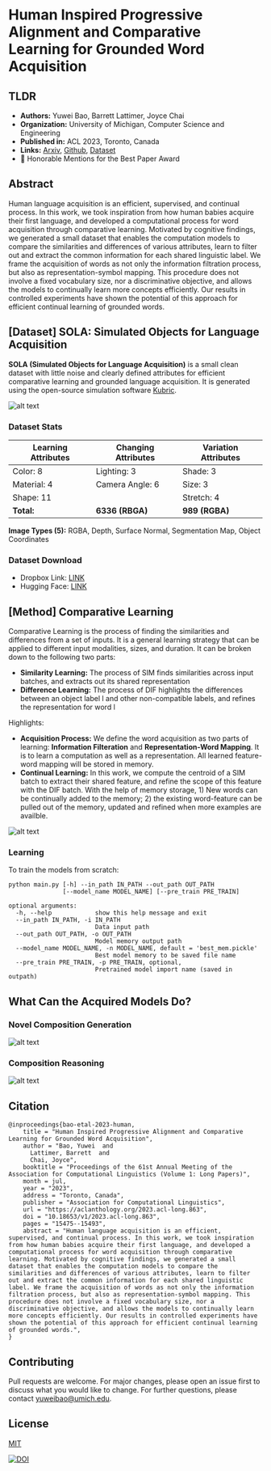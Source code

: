 # Human Inspired Progressive Alignment and Comparative Learning for Grounded Word Acquisition

## TLDR

- **Authors:** Yuwei Bao, Barrett Lattimer, Joyce Chai
- **Organization:** University of Michigan, Computer Science and Engineering
- **Published in:** ACL 2023, Toronto, Canada
- **Links:** [Arxiv](https://arxiv.org/abs/2307.02615), [Github](https://github.com/sled-group/Comparative-Learning/tree/main), [Dataset](https://www.dropbox.com/sh/irnw2jdw3vs9od9/AACB1SqQWeWE7hjJTfhTRhA5a?dl=0)
- :star2: Honorable Mentions for the Best Paper Award




## Abstract
Human language acquisition is an efficient, supervised, and continual process. In this work, we took inspiration from how human babies acquire their first language, and developed a computational process for word acquisition through comparative learning. Motivated by cognitive findings, we generated a small dataset that enables the computation models to compare the similarities and differences of various attributes, learn to filter out and extract the common information for each shared linguistic label. We frame the acquisition of words as not only the information filtration process, but also as representation-symbol mapping. This procedure does not involve a fixed vocabulary size, nor a discriminative objective, and allows the models to continually learn more concepts efficiently. Our results in controlled experiments have shown the potential of this approach for efficient continual learning of grounded words.


## [Dataset] **SOLA**: **S**imulated **O**bjects for **L**anguage **A**cquisition

**SOLA (Simulated Objects for Language Acquisition)** is a small clean dataset with little noise and clearly defined attributes for efficient comparative learning and grounded language acquisition. It is generated using the open\-source simulation software [Kubric](https://github.com/google-research/kubric).

![alt text](https://github.com/sled-group/Comparative-Learning/blob/main/assets/dataset_figure.png)


### Dataset Stats

|Learning Attributes  |Changing Attributes |Variation Attributes |
| ------------- | ------------- | ------------- |
| Color: 8 | Lighting: 3  | Shade: 3 |
| Material: 4  | Camera Angle: 6  | Size: 3 |
| Shape: 11 | |Stretch: 4|
|**Total:**| **6336 (RBGA)** | **989 (RGBA)**|


**Image Types (5):** RGBA, Depth, Surface Normal, Segmentation Map, Object Coordinates


### Dataset Download

- Dropbox Link: [LINK](https://www.dropbox.com/sh/irnw2jdw3vs9od9/AACB1SqQWeWE7hjJTfhTRhA5a?dl=0)
- Hugging Face: [LINK](https://huggingface.co/datasets/sled-umich/SOLA)


## [Method] **Comparative Learning**

Comparative Learning is the process of finding the similarities and differences from a set of inputs. It is a general learning strategy that can be applied to different input modalities, sizes, and duration. It can be broken down to the following two parts:
- **Similarity Learning:** The process of SIM finds similarities across input batches, and extracts out its shared representation 
- **Difference Learning:** The process of DIF highlights the differences between an object label l and other non-compatible labels, and refines the representation for word l

Highlights:
- **Acquisition Process:** We define the word acquisition as two parts of learning: **Information Filteration** and **Representation-Word Mapping**. It is to learn a computation as well as a representation. All learned feature-word mapping will be stored in memory.
- **Continual Learning:** In this work, we compute the centroid of a SIM batch to extract their shared feature, and refine the scope of this feature with the DIF batch. With the help of memory storage, 1) New words can be continually added to the memory; 2) the existing word-feature can be pulled out of the memory, updated and refined when more examples are availble. 

![alt text](https://github.com/sled-group/Comparative-Learning/blob/main/assets/pipeline.png)


### Learning
To train the models from scratch:
```
python main.py [-h] --in_path IN_PATH --out_path OUT_PATH
               [--model_name MODEL_NAME] [--pre_train PRE_TRAIN]

optional arguments:
  -h, --help            show this help message and exit
  --in_path IN_PATH, -i IN_PATH
                        Data input path
  --out_path OUT_PATH, -o OUT_PATH
                        Model memory output path
  --model_name MODEL_NAME, -n MODEL_NAME, default = 'best_mem.pickle'
                        Best model memory to be saved file name
  --pre_train PRE_TRAIN, -p PRE_TRAIN, optional,
                        Pretrained model import name (saved in outpath)
 ```


## What Can the Acquired Models Do?

### Novel Composition Generation
![alt text](https://github.com/sled-group/Comparative-Learning/blob/main/assets/composition.png)


### Composition Reasoning
<!-- ![alt text](https://github.com/sled-group/Comparative-Learning/blob/main/assets/r_c.png)
![alt text](https://github.com/sled-group/Comparative-Learning/blob/main/assets/r_m.png)
![alt text](https://github.com/sled-group/Comparative-Learning/blob/main/assets/r_s.png) -->

![alt text](https://github.com/sled-group/Comparative-Learning/blob/main/assets/reason.png)


## Citation
```
@inproceedings{bao-etal-2023-human,
    title = "Human Inspired Progressive Alignment and Comparative Learning for Grounded Word Acquisition",
    author = "Bao, Yuwei  and
      Lattimer, Barrett  and
      Chai, Joyce",
    booktitle = "Proceedings of the 61st Annual Meeting of the Association for Computational Linguistics (Volume 1: Long Papers)",
    month = jul,
    year = "2023",
    address = "Toronto, Canada",
    publisher = "Association for Computational Linguistics",
    url = "https://aclanthology.org/2023.acl-long.863",
    doi = "10.18653/v1/2023.acl-long.863",
    pages = "15475--15493",
    abstract = "Human language acquisition is an efficient, supervised, and continual process. In this work, we took inspiration from how human babies acquire their first language, and developed a computational process for word acquisition through comparative learning. Motivated by cognitive findings, we generated a small dataset that enables the computation models to compare the similarities and differences of various attributes, learn to filter out and extract the common information for each shared linguistic label. We frame the acquisition of words as not only the information filtration process, but also as representation-symbol mapping. This procedure does not involve a fixed vocabulary size, nor a discriminative objective, and allows the models to continually learn more concepts efficiently. Our results in controlled experiments have shown the potential of this approach for efficient continual learning of grounded words.",
}
```

## Contributing
Pull requests are welcome. For major changes, please open an issue first to discuss what you would like to change. For further questions, please contact yuweibao@umich.edu.


## License
[MIT](https://choosealicense.com/licenses/mit/)

[![DOI](https://zenodo.org/badge/326563198.svg)](https://zenodo.org/badge/latestdoi/326563198)

